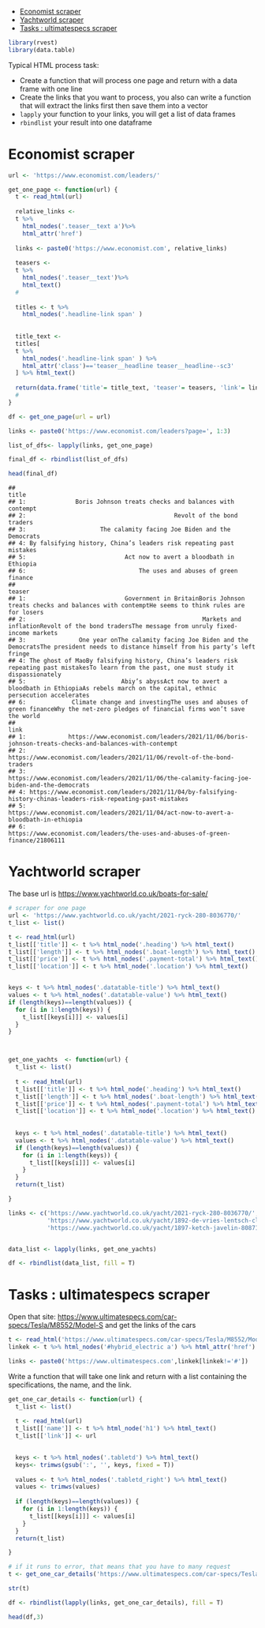 -   [Economist scraper](#economist-scraper)
-   [Yachtworld scraper](#yachtworld-scraper)
-   [Tasks : ultimatespecs scraper](#tasks-ultimatespecs-scraper)

``` r
library(rvest)
library(data.table)
```

Typical HTML process task:

-   Create a function that will process one page and return with a data frame with one line
-   Create the links that you want to process, you also can write a function that will extract the links first then save them into a vector
-   `lapply` your function to your links, you will get a list of data frames
-   `rbindlist` your result into one dataframe

Economist scraper
=================

``` r
url <- 'https://www.economist.com/leaders/'

get_one_page <- function(url) {
  t <- read_html(url)
  
  relative_links <- 
  t %>% 
    html_nodes('.teaser__text a')%>%
    html_attr('href')
  
  links <- paste0('https://www.economist.com', relative_links)
  
  teasers <-
  t %>% 
    html_nodes('.teaser__text')%>%
    html_text()
  #
  
  titles <- t %>% 
    html_nodes('.headline-link span' )
  
  
  title_text <- 
  titles[
  t %>% 
    html_nodes('.headline-link span' ) %>%
    html_attr('class')=='teaser__headline teaser__headline--sc3'
  ] %>% html_text()
  
  return(data.frame('title'= title_text, 'teaser'= teasers, 'link'= links))
  #
}  

df <- get_one_page(url = url)

links <- paste0('https://www.economist.com/leaders?page=', 1:3)

list_of_dfs<- lapply(links, get_one_page)

final_df <- rbindlist(list_of_dfs)

head(final_df)
```

    ##                                                                  title
    ## 1:              Boris Johnson treats checks and balances with contempt
    ## 2:                                          Revolt of the bond traders
    ## 3:                     The calamity facing Joe Biden and the Democrats
    ## 4: By falsifying history, China’s leaders risk repeating past mistakes
    ## 5:                            Act now to avert a bloodbath in Ethiopia
    ## 6:                                The uses and abuses of green finance
    ##                                                                                                                                          teaser
    ## 1:                            Government in BritainBoris Johnson treats checks and balances with contemptHe seems to think rules are for losers
    ## 2:                                                  Markets and inflationRevolt of the bond tradersThe message from unruly fixed-income markets
    ## 3:               One year onThe calamity facing Joe Biden and the DemocratsThe president needs to distance himself from his party’s left fringe
    ## 4: The ghost of MaoBy falsifying history, China’s leaders risk repeating past mistakesTo learn from the past, one must study it dispassionately
    ## 5:                           Abiy’s abyssAct now to avert a bloodbath in EthiopiaAs rebels march on the capital, ethnic persecution accelerates
    ## 6:             Climate change and investingThe uses and abuses of green financeWhy the net-zero pledges of financial firms won’t save the world
    ##                                                                                                              link
    ## 1:            https://www.economist.com/leaders/2021/11/06/boris-johnson-treats-checks-and-balances-with-contempt
    ## 2:                                        https://www.economist.com/leaders/2021/11/06/revolt-of-the-bond-traders
    ## 3:                   https://www.economist.com/leaders/2021/11/06/the-calamity-facing-joe-biden-and-the-democrats
    ## 4: https://www.economist.com/leaders/2021/11/04/by-falsifying-history-chinas-leaders-risk-repeating-past-mistakes
    ## 5:                          https://www.economist.com/leaders/2021/11/04/act-now-to-avert-a-bloodbath-in-ethiopia
    ## 6:                                https://www.economist.com/leaders/the-uses-and-abuses-of-green-finance/21806111

Yachtworld scraper
==================

The base url is <https://www.yachtworld.co.uk/boats-for-sale/>

``` r
# scraper for one page 
url <- 'https://www.yachtworld.co.uk/yacht/2021-ryck-280-8036770/'
t_list <- list()

t <- read_html(url)
t_list[['title']] <- t %>% html_node('.heading') %>% html_text()
t_list[['length']] <- t %>% html_nodes('.boat-length') %>% html_text()
t_list[['price']] <- t %>% html_nodes('.payment-total') %>% html_text()
t_list[['location']] <- t %>% html_node('.location') %>% html_text()


keys <- t %>% html_nodes('.datatable-title') %>% html_text()
values <- t %>% html_nodes('.datatable-value') %>% html_text()
if (length(keys)==length(values)) {
  for (i in 1:length(keys)) {
    t_list[[keys[i]]] <- values[i]
  }
}



get_one_yachts  <- function(url) {
  t_list <- list()
  
  t <- read_html(url)
  t_list[['title']] <- t %>% html_node('.heading') %>% html_text()
  t_list[['length']] <- t %>% html_nodes('.boat-length') %>% html_text()
  t_list[['price']] <- t %>% html_nodes('.payment-total') %>% html_text()
  t_list[['location']] <- t %>% html_node('.location') %>% html_text()
  
  
  keys <- t %>% html_nodes('.datatable-title') %>% html_text()
  values <- t %>% html_nodes('.datatable-value') %>% html_text()
  if (length(keys)==length(values)) {
    for (i in 1:length(keys)) {
      t_list[[keys[i]]] <- values[i]
    }
  }
  return(t_list)

}
```

``` r
links <- c('https://www.yachtworld.co.uk/yacht/2021-ryck-280-8036770/',
           'https://www.yachtworld.co.uk/yacht/1892-de-vries-lentsch-classic-7186643/',
           'https://www.yachtworld.co.uk/yacht/1897-ketch-javelin-8087189/')


data_list <- lapply(links, get_one_yachts)

df <- rbindlist(data_list, fill = T)
```

Tasks : ultimatespecs scraper
=============================

Open that site: <https://www.ultimatespecs.com/car-specs/Tesla/M8552/Model-S> and get the links of the cars

``` r
t <- read_html('https://www.ultimatespecs.com/car-specs/Tesla/M8552/Model-S')
linkek <- t %>% html_nodes('#hybrid_electric a') %>% html_attr('href')

links <- paste0('https://www.ultimatespecs.com',linkek[linkek!='#'])
```

Write a function that will take one link and return with a list containing the specifications, the name, and the link.

``` r
get_one_car_details <- function(url) {
  t_list <- list()
  
  t <- read_html(url)
  t_list[['name']] <- t %>% html_node('h1') %>% html_text()
  t_list[['link']] <- url

  
  keys <- t %>% html_nodes('.tabletd') %>% html_text()
  keys<- trimws(gsub(':', '', keys, fixed = T))
  
  values <- t %>% html_nodes('.tabletd_right') %>% html_text()
  values <- trimws(values)
  
  if (length(keys)==length(values)) {
    for (i in 1:length(keys)) {
      t_list[[keys[i]]] <- values[i]
    }
  }
  return(t_list)

}
```

``` r
# if it runs to error, that means that you have to many request
t <- get_one_car_details('https://www.ultimatespecs.com/car-specs/Tesla/106267/Tesla-Model-S-70.html')

str(t)

df <- rbindlist(lapply(links, get_one_car_details), fill = T)

head(df,3)
```
